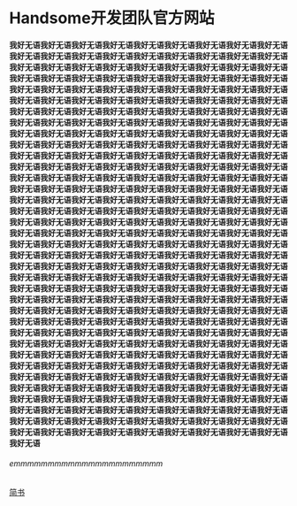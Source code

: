 # Handsome开发团队官方网站
#### 我好无语我好无语我好无语我好无语我好无语我好无语我好无语我好无语我好无语我好无语我好无语我好无语我好无语我好无语我好无语我好无语我好无语我好无语我好无语我好无语我好无语我好无语我好无语我好无语我好无语我好无语我好无语我好无语我好无语我好无语我好无语我好无语我好无语我好无语我好无语我好无语我好无语我好无语我好无语我好无语我好无语我好无语我好无语我好无语我好无语我好无语我好无语我好无语我好无语我好无语我好无语我好无语我好无语我好无语我好无语我好无语我好无语我好无语我好无语我好无语我好无语我好无语我好无语我好无语我好无语我好无语我好无语我好无语我好无语我好无语我好无语我好无语我好无语我好无语我好无语我好无语我好无语我好无语我好无语我好无语我好无语我好无语我好无语我好无语我好无语我好无语我好无语我好无语我好无语我好无语我好无语我好无语我好无语我好无语我好无语我好无语我好无语我好无语我好无语我好无语我好无语我好无语我好无语我好无语我好无语我好无语我好无语我好无语我好无语我好无语我好无语我好无语我好无语我好无语我好无语我好无语我好无语我好无语我好无语我好无语我好无语我好无语我好无语我好无语我好无语我好无语我好无语我好无语我好无语我好无语我好无语我好无语我好无语我好无语我好无语我好无语我好无语我好无语我好无语我好无语我好无语我好无语我好无语我好无语我好无语我好无语我好无语我好无语我好无语我好无语我好无语我好无语我好无语我好无语我好无语我好无语我好无语我好无语我好无语我好无语我好无语我好无语我好无语我好无语我好无语我好无语我好无语我好无语我好无语我好无语我好无语我好无语我好无语我好无语我好无语我好无语我好无语我好无语我好无语我好无语我好无语我好无语我好无语我好无语我好无语我好无语我好无语我好无语我好无语我好无语我好无语我好无语我好无语我好无语我好无语我好无语我好无语我好无语我好无语我好无语我好无语我好无语我好无语我好无语我好无语我好无语我好无语我好无语我好无语我好无语我好无语我好无语我好无语我好无语我好无语我好无语我好无语我好无语我好无语我好无语我好无语我好无语我好无语我好无语我好无语我好无语我好无语我好无语我好无语我好无语我好无语我好无语我好无语我好无语我好无语我好无语我好无语我好无语我好无语我好无语我好无语我好无语我好无语我好无语我好无语我好无语我好无语我好无语我好无语我好无语我好无语我好无语我好无语我好无语我好无语我好无语我好无语我好无语我好无语我好无语我好无语我好无语我好无语我好无语我好无语我好无语我好无语我好无语我好无语我好无语我好无语我好无语我好无语我好无语我好无语我好无语我好无语我好无语我好无语我好无语我好无语我好无语我好无语我好无语我好无语我好无语我好无语我好无语我好无语我好无语我好无语我好无语我好无语我好无语我好无语我好无语我好无语我好无语我好无语我好无语我好无语我好无语我好无语我好无语我好无语我好无语我好无语我好无语我好无语我好无语我好无语我好无语我好无语我好无语我好无语我好无语我好无语我好无语我好无语我好无语我好无语我好无语我好无语我好无语我好无语
###### emmmmmmmmmmmmmmmmmmmmmm
[简书](https://www.jianshu.com "创作你的创作")

